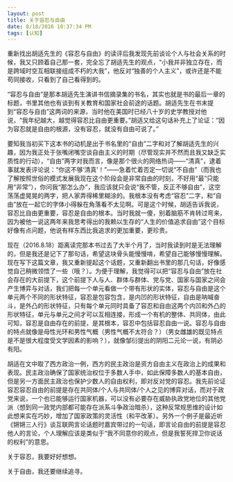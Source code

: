 ```yaml
---
layout: post
title: 关于容忍与自由
date: 8/18/2016 10:37:34 PM 
tags: [认知]
---
```


重新找出胡适先生的《容忍与自由》的读评后我发现先前谈论个人与社会关系的时候，我又只顾着自己那一套，完全忘了胡适先生的观点，“小我并非独立存在，而是跨域时空互相联接组成不朽的大我”，他反对“独善的个人主义”，或许还是不能苟同接收，只看到了自己看得到的。

“容忍与自由”是那本胡适先生演讲书信摘录集的书名，其实也就是书的最后一章的标题，书里其他也有谈到有关教育和国家社会前途的话题。胡适先生在书末提到“容忍与自由”这两词的来源，当时他在美国时已经八十岁的史学教授对他说，“我年纪越大，越觉得容忍比自由更重要。”胡适又给这句话补充上了论证：“因为容忍就是自由的根源，没有容忍，就没有自由可说了。”

要知我当初买下这本书的动机是出于书名里的“自由”二字和对了解胡适先生的兴趣，因为我正处于张嘴闭嘴空谈自由主义的时期（尽管现实并不然而且我又缺乏实质性的行动），“自由”两字对我而言，像是那个很火的网络热词——“清真”，逮着事就发表评论说：“你这不够‘清真’！”——急着忙着否定一切说“不自由”（而我也了解按照世俗的模式发展我现在这个阶段会是非常自由的时刻，不好用“最”只能用“非常”），你问我“那怎么办”，我应该就只会说“我不管，反正不够自由”，这空荡荡虚晃晃的两字，把人家弄得稀里糊涂的。我根本没有考虑“容忍”二字，和“自由”放在一起它的字体小得躲在角落看不太见啊。可是这个时候，胡适告诉我说，容忍比自由更重要，容忍是自由的根本。当时我就一傻，别着脑筋不肯转过弯来，因为被他一说这两年来我思考得出的我赖以生存的“人生的价值追求自由”这个目标好像有点问题，他说有样东西比我追求的更加重要，更珍贵。

现在（2016.8.18）距离读完那本书过去了大半个月了，当时我读到时是无法理解的，但是我还是记下了那句话，希望这块骨头能慢慢啃，希望自己能够慢慢理解。现在写下这篇文章，我又重新提起这个话题，又重新翻出书里的那几句话，好像感觉自己稍微领悟了一些（哦？）。为便于理解，我觉得可以把“容忍与自由”放在社会存在的大前提下，这个前提下人与人、群体与群体、党与党、国家与国家之间会产生博弈与对话，我们把每一个单元看做一个带有形状的实体，容忍与自由是这个单元两个不同的形状特征，容忍是包容包含，是内凹的形状特征，自由是呐喊奋斗，是外凸的形状特征，只有每个单元同时具备了容忍和自由这两个内凹和外凸的形状特征，单元与单元之间才可以互相连接，形成一个有机的整体、共同体，由此可知，容忍是自由存在的前提，是其根本，容忍中包括容忍自由一说。容忍与自由的特点就像是母性光环和男性气概（男性气概不太符合？）（男女雌雄的既见特点是不是很大程度受文学因素的影响？），就像邹衍提出的阴阳二元论一说，有阴必有阳。

胡适在文中取了西方政治一例，西方的民主政治是资方自由主义在政治上的成果和表现。民主政治确保了国家统治权位于多数人手中，如此保障多数人的基本自由，但是另一方面民主政治也保护少数人的自由权利，即对反对党的容忍。我先前论证容忍容忍自由的前提是存在共同体/个人与共同体/个人之见的博弈对话，而对于政党来说，一个也已能够运行国家机器，可以没有必要存在威胁执政党地位的其他党派（想到同一政党内部都可能存在派系斗争政治暗杀），这种反常规思维的设计如此想来实在巧妙，增加了国家政策的灵活性（和平改革）。另外一个例子是最近听《锵锵三人行》谈互联网言论话题时嘉宾带过的一句话，即言论自由的前提是容忍他人的言论，个人理解应该是类似于“我不同意你的观点，但是我誓死捍卫你说话的权利”的意思。

关于容忍，我要好好想想。

关于自由，我还要继续追寻。

